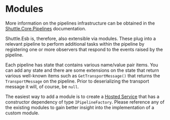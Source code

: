 # Modules

More information on the pipelines infrastructure can be obtained in the [Shuttle.Core.Pipelines](https://shuttle.github.io/shuttle-core/infrastructure/shuttle-core-pipelines.html) documentation.

Shuttle.Esb is, therefore, also extensible via modules.  These plug into a relevant pipeline to perform additional tasks within the pipeline by registering one or more observers that respond to the events raised by the pipeline.

Each pipeline has state that contains various name/value pair items.  You can add any state and there are some extensions on the state that return various well-known items such as `GetTransportMessage()` that returns the `TransportMessage` on the pipeline.  Prior to deserializing the transport message it will, of course, be `null`.

The easiest way to add a module is to create a [Hosted Service](https://learn.microsoft.com/en-us/dotnet/core/extensions/timer-service) that has a constructor dependency of type `IPipelineFactory`.  Please reference any of the existing modules to gain better insight into the implementation of a custom module.